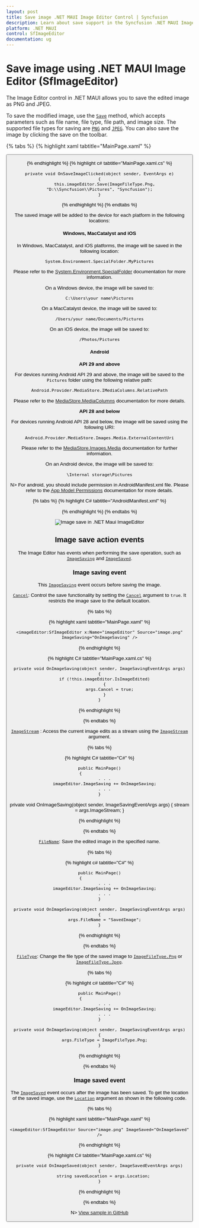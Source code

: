 ```yaml
---
layout: post
title: Save image .NET MAUI Image Editor Control | Syncfusion
description: Learn about save support in the Syncfusion .NET MAUI ImageEditor(SfImageEditor) control and more.
platform: .NET MAUI
control: SfImageEditor
documentation: ug
---
```


# Save image using .NET MAUI Image Editor (SfImageEditor)

The Image Editor control in .NET MAUI allows you to save the edited image as PNG and JPEG.

To save the modified image, use the [`Save`](https://help.syncfusion.com/cr/maui/Syncfusion.Maui.ImageEditor.SfImageEditor.html#Syncfusion_Maui_ImageEditor_SfImageEditor_Save_System_Nullable_Syncfusion_Maui_ImageEditor_ImageFileType__System_String_System_String_System_Nullable_Microsoft_Maui_Graphics_Size__) method, which accepts parameters such as file name, file type, file path, and image size. The supported file types for saving are [`PNG`](https://help.syncfusion.com/cr/maui/Syncfusion.Maui.ImageEditor.ImageFileType.html#Syncfusion_Maui_ImageEditor_ImageFileType_Png) and [`JPEG`](https://help.syncfusion.com/cr/maui/Syncfusion.Maui.ImageEditor.ImageFileType.html#Syncfusion_Maui_ImageEditor_ImageFileType_Jpeg). You can also save the image by clicking the save on the toolbar.

{% tabs %}
{% highlight xaml tabtitle="MainPage.xaml" %}

   <Grid RowDefinitions="0.9*, 0.1*">
        <imageEditor:SfImageEditor x:Name="imageEditor"
                                   Source="image.jpeg" />
        <Button Grid.Row="1"
                Text="Save"
                Clicked="OnSaveImageClicked" />
    </Grid>  

{% endhighlight %}
{% highlight c# tabtitle="MainPage.xaml.cs" %}

    private void OnSaveImageClicked(object sender, EventArgs e)
    {
        this.imageEditor.Save(ImageFileType.Png, "D:\\Syncfusion\\Pictures", "Syncfusion");
    }

{% endhighlight %}
{% endtabs %}

The saved image will be added to the device for each platform in the following locations:

#### Windows, MacCatalyst and iOS

In Windows, MacCatalyst, and iOS platforms, the image will be saved in the following location:

`System.Environment.SpecialFolder.MyPictures`

Please refer to the [System.Environment.SpecialFolder](https://learn.microsoft.com/en-us/dotnet/api/system.environment.specialfolder?view=net-7.0) documentation for more information.

On a Windows device, the image will be saved to:

`C:\Users\your name\Pictures`

On a MacCatalyst device, the image will be saved to: 

`/Users/your name/Documents/Pictures`

On an iOS device, the image will be saved to:

`/Photos/Pictures`

#### Android

**API 29 and above**

For devices running Android API 29 and above, the image will be saved to the `Pictures` folder using the following relative path:

 `Android.Provider.MediaStore.IMediaColumns.RelativePath`

Please refer to the [MediaStore.MediaColumns](https://developer.android.com/reference/android/provider/MediaStore.MediaColumns#RELATIVE_PATH) documentation for more details.

**API 28 and below**

For devices running Android API 28 and below, the image will be saved using the following URI:

`Android.Provider.MediaStore.Images.Media.ExternalContentUri`

Please refer to the [MediaStore.Images.Media](https://developer.android.com/reference/android/provider/MediaStore.Images.Media#EXTERNAL_CONTENT_URI) documentation for further information.

On an Android device, the image will be saved to:

`\Internal storage\Pictures`

N> For android, you should include permission in AndroidManifest.xml file. Please refer to the [App Model Permissions](https://learn.microsoft.com/en-us/dotnet/maui/platform-integration/appmodel/permissions?tabs=android) documentation for more details.

{% tabs %}
{% highlight C# tabtitle="AndroidManifest.xml" %}

<uses-permission android:name="android.permission.WRITE_EXTERNAL_STORAGE" />
<uses-permission android:name="android.permission.READ_EXTERNAL_STORAGE" />

{% endhighlight %}
{% endtabs %}

![Image save in .NET Maui ImageEditor](images/save/imageeditor-save-image.png)

## Image save action events

The Image Editor has events when performing the save operation, such as [`ImageSaving`](https://help.syncfusion.com/cr/maui/Syncfusion.Maui.ImageEditor.SfImageEditor.html#Syncfusion_Maui_ImageEditor_SfImageEditor_ImageSaving) and [`ImageSaved`](https://help.syncfusion.com/cr/maui/Syncfusion.Maui.ImageEditor.SfImageEditor.html#Syncfusion_Maui_ImageEditor_SfImageEditor_ImageSaved).

### Image saving event

This [`ImageSaving`](https://help.syncfusion.com/cr/maui/Syncfusion.Maui.ImageEditor.SfImageEditor.html#Syncfusion_Maui_ImageEditor_SfImageEditor_ImageSaving) event occurs before saving the image.

[`Cancel`](https://learn.microsoft.com/en-us/dotnet/api/system.componentmodel.canceleventargs.cancel?view=net-6.0): Control the save functionality by setting the [`Cancel`](https://learn.microsoft.com/en-us/dotnet/api/system.componentmodel.canceleventargs.cancel?view=net-6.0) argument to `true`. It restricts the image save to the default location.

{% tabs %}

{% highlight xaml tabtitle="MainPage.xaml" %}

    <imageEditor:SfImageEditor x:Name="imageEditor" Source="image.png" ImageSaving="OnImageSaving" />

{% endhighlight %}

{% highlight C# tabtitle="MainPage.xaml.cs" %}
            
    private void OnImageSaving(object sender, ImageSavingEventArgs args)
    {
        if (!this.imageEditor.IsImageEdited)
        {
            args.Cancel = true;
        }
    }

{% endhighlight %}

{% endtabs %}

[`ImageStream`](https://help.syncfusion.com/cr/maui/Syncfusion.Maui.ImageEditor.ImageSavingEventArgs.html#Syncfusion_Maui_ImageEditor_ImageSavingEventArgs_ImageStream) : Access the current image edits as a stream using the [`ImageStream`](https://help.syncfusion.com/cr/maui/Syncfusion.Maui.ImageEditor.ImageSavingEventArgs.html#Syncfusion_Maui_ImageEditor_ImageSavingEventArgs_ImageStream) argument.

{% tabs %}

{% highlight C# tabtitle="C#" %}

    public MainPage()
    {               
        . . .
        imageEditor.ImageSaving += OnImageSaving;
        . . .
    }
           
   private void OnImageSaving(object sender, ImageSavingEventArgs args)
   {
       stream = args.ImageStream;
   }

{% endhighlight %}

{% endtabs %}

[`FileName`](https://help.syncfusion.com/cr/maui/Syncfusion.Maui.ImageEditor.ImageSavingEventArgs.html#Syncfusion_Maui_ImageEditor_ImageSavingEventArgs_FileName): Save the edited image in the specified name. 

{% tabs %}

{% highlight c# tabtitle="C#" %}

    public MainPage()
    {               
        . . .
        imageEditor.ImageSaving += OnImageSaving;
        . . .
    }

    private void OnImageSaving(object sender, ImageSavingEventArgs args)
    {
        args.FileName = "SavedImage";
    }

{% endhighlight %}

{% endtabs %}

[`FileType`](https://help.syncfusion.com/cr/maui/Syncfusion.Maui.ImageEditor.ImageSavingEventArgs.html#Syncfusion_Maui_ImageEditor_ImageSavingEventArgs_FileType): Change the file type of the saved image to [`ImageFileType.Png`](https://help.syncfusion.com/cr/maui/Syncfusion.Maui.ImageEditor.ImageFileType.html#Syncfusion_Maui_ImageEditor_ImageFileType_Png) or [`ImageFileType.Jpeg`](https://help.syncfusion.com/cr/maui/Syncfusion.Maui.ImageEditor.ImageFileType.html#Syncfusion_Maui_ImageEditor_ImageFileType_Jpeg).

{% tabs %}

{% highlight c# tabtitle="C#" %}

    public MainPage()
    {               
        . . .
        imageEditor.ImageSaving += OnImageSaving;
        . . .
    }

    private void OnImageSaving(object sender, ImageSavingEventArgs args)
    {
        args.FileType = ImageFileType.Png;
    }

{% endhighlight %}

{% endtabs %}

### Image saved event

The [`ImageSaved`](https://help.syncfusion.com/cr/maui/Syncfusion.Maui.ImageEditor.SfImageEditor.html#Syncfusion_Maui_ImageEditor_SfImageEditor_ImageSaved) event occurs after the image has been saved. To get the location of the saved image, use the [`Location`](https://help.syncfusion.com/cr/maui/Syncfusion.Maui.ImageEditor.ImageSavedEventArgs.html#Syncfusion_Maui_ImageEditor_ImageSavedEventArgs_Location) argument as shown in the following code.

{% tabs %}

{% highlight xaml tabtitle="MainPage.xaml" %}

    <imageEditor:SfImageEditor Source="image.png" ImageSaved="OnImageSaved" />

{% endhighlight %}

{% highlight C# tabtitle="MainPage.xaml.cs" %}
            
    private void OnImageSaved(object sender, ImageSavedEventArgs args)
    {
        string savedLocation = args.Location; 
    }

{% endhighlight %}

{% endtabs %}

N> [View sample in GitHub](https://github.com/SyncfusionExamples/maui-image-editor-examples/tree/master/ImageSavingSample)
